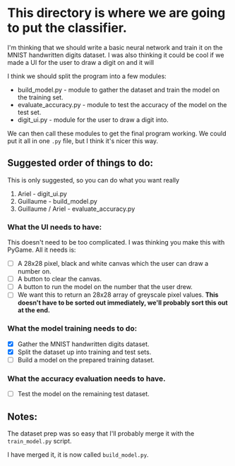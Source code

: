 # This directory is where we are going to put the classifier.

I'm thinking that we should write a basic neural network and train it on the MNIST handwritten digits dataset. I was also thinking it could be cool if we made a UI for the user to draw a digit on and it will

I think we should split the program into a few modules:

* build_model.py	-	module to gather the dataset and train the model on the training set.
* evaluate_accuracy.py	-	module to test the accuracy of the model on the test set.
* digit_ui.py		-	module for the user to draw a digit into.

We can then call these modules to get the final program working. We could put it all in one `.py` file, but I think it's nicer this way.

## Suggested order of things to do:
This is only suggested, so you can do what you want really
1. Ariel              	-   digit_ui.py
3. Guillaume		-   build_model.py
4. Guillaume / Ariel  	-   evaluate_accuracy.py

### What the UI needs to have:
This doesn't need to be too complicated. I was thinking you make this with PyGame. All it needs is:
- [ ] A 28x28 pixel, black and white canvas which the user can draw a number on.
- [ ] A button to clear the canvas.
- [ ] A button to run the model on the number that the user drew.
- [ ] We want this to return an 28x28 array of greyscale pixel values. **This doesn't have to be sorted out immediately, we'll probably sort this out at the end.**

### What the model training needs to do:
- [x] Gather the MNIST handwritten digits dataset.
- [x] Split the dataset up into training and test sets.
- [ ] Build a model on the prepared training dataset.

### What the accuracy evaluation needs to have.
- [ ] Test the model on the remaining test dataset.

## Notes:

The dataset prep was so easy that I'll probably merge it with the `train_model.py` script.

I have merged it, it is now called `build_model.py`.
